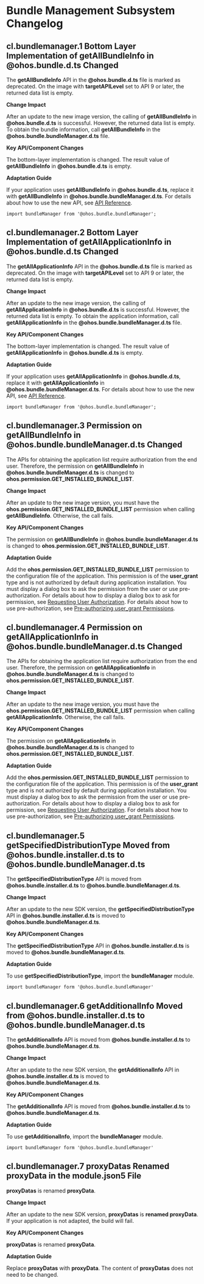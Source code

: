 # Bundle Management Subsystem Changelog
## cl.bundlemanager.1 Bottom Layer Implementation of getAllBundleInfo in @ohos.bundle.d.ts Changed

The **getAllBundleInfo** API in the **@ohos.bundle.d.ts** file is marked as deprecated. On the image with **targetAPILevel** set to API 9 or later, the returned data list is empty.

**Change Impact**

After an update to the new image version, the calling of **getAllBundleInfo** in **@ohos.bundle.d.ts** is successful. However, the returned data list is empty. To obtain the bundle information, call **getAllBundleInfo** in the **@ohos.bundle.bundleManager.d.ts** file.

**Key API/Component Changes**

The bottom-layer implementation is changed. The result value of **getAllBundleInfo** in **@ohos.bundle.d.ts** is empty.

**Adaptation Guide**

If your application uses **getAllBundleInfo** in **@ohos.bundle.d.ts**, replace it with **getAllBundleInfo** in **@ohos.bundle.bundleManager.d.ts**. For details about how to use the new API, see [API Reference](../../../application-dev/reference/apis/js-apis-bundleManager.md#bundlemanagergetallbundleinfo).
```ets
import bundleManager from '@ohos.bundle.bundleManager';
```

## cl.bundlemanager.2 Bottom Layer Implementation of getAllApplicationInfo in @ohos.bundle.d.ts Changed

The **getAllApplicationInfo** API in the **@ohos.bundle.d.ts** file is marked as deprecated. On the image with **targetAPILevel** set to API 9 or later, the returned data list is empty.

**Change Impact**

After an update to the new image version, the calling of **getAllApplicationInfo** in **@ohos.bundle.d.ts** is successful. However, the returned data list is empty. To obtain the application information, call **getAllApplicationInfo** in the **@ohos.bundle.bundleManager.d.ts** file.

**Key API/Component Changes**

The bottom-layer implementation is changed. The result value of **getAllApplicationInfo** in **@ohos.bundle.d.ts** is empty.

**Adaptation Guide**

If your application uses **getAllApplicationInfo** in **@ohos.bundle.d.ts**, replace it with **getAllApplicationInfo** in **@ohos.bundle.bundleManager.d.ts**. For details about how to use the new API, see [API Reference](../../../application-dev/reference/apis/js-apis-bundleManager.md#bundlemanagergetallapplicationinfo).
```ets
import bundleManager from '@ohos.bundle.bundleManager';
```

## cl.bundlemanager.3 Permission on getAllBundleInfo in @ohos.bundle.bundleManager.d.ts Changed

The APIs for obtaining the application list require authorization from the end user.
Therefore, the permission on **getAllBundleInfo** in **@ohos.bundle.bundleManager.d.ts** is changed to **ohos.permission.GET_INSTALLED_BUNDLE_LIST**.

**Change Impact**

After an update to the new image version, you must have the **ohos.permission.GET_INSTALLED_BUNDLE_LIST** permission when calling **getAllBundleInfo**. Otherwise, the call fails.

**Key API/Component Changes**

The permission on **getAllBundleInfo** in **@ohos.bundle.bundleManager.d.ts** is changed to **ohos.permission.GET_INSTALLED_BUNDLE_LIST**.

**Adaptation Guide**

Add the **ohos.permission.GET_INSTALLED_BUNDLE_LIST** permission to the configuration file of the application. This permission is of the **user_grant** type and is not authorized by default during application installation. You must display a dialog box to ask the permission from the user or use pre-authorization. For details about how to display a dialog box to ask for permission, see [Requesting User Authorization](../../../application-dev/security/accesstoken-guidelines.md#requesting-user-authorization). For details about how to use pre-authorization, see [Pre-authorizing user_grant Permissions](../../../application-dev/security/accesstoken-guidelines.md#pre-authorizing-user_grant-permissions).

## cl.bundlemanager.4 Permission on getAllApplicationInfo in @ohos.bundle.bundleManager.d.ts Changed

The APIs for obtaining the application list require authorization from the end user.
Therefore, the permission on **getAllApplicationInfo** in **@ohos.bundle.bundleManager.d.ts** is changed to **ohos.permission.GET_INSTALLED_BUNDLE_LIST**.

**Change Impact**

After an update to the new image version, you must have the **ohos.permission.GET_INSTALLED_BUNDLE_LIST** permission when calling **getAllApplicationInfo**. Otherwise, the call fails.

**Key API/Component Changes**

The permission on **getAllApplicationInfo** in **@ohos.bundle.bundleManager.d.ts** is changed to **ohos.permission.GET_INSTALLED_BUNDLE_LIST**.

**Adaptation Guide**

Add the **ohos.permission.GET_INSTALLED_BUNDLE_LIST** permission to the configuration file of the application. This permission is of the **user_grant** type and is not authorized by default during application installation. You must display a dialog box to ask the permission from the user or use pre-authorization. For details about how to display a dialog box to ask for permission, see [Requesting User Authorization](../../../application-dev/security/accesstoken-guidelines.md#requesting-user-authorization). For details about how to use pre-authorization, see [Pre-authorizing user_grant Permissions](../../../application-dev/security/accesstoken-guidelines.md#pre-authorizing-user_grant-permissions).

## cl.bundlemanager.5 getSpecifiedDistributionType Moved from @ohos.bundle.installer.d.ts to @ohos.bundle.bundleManager.d.ts

The **getSpecifiedDistributionType** API is moved from **@ohos.bundle.installer.d.ts** to **@ohos.bundle.bundleManager.d.ts**.

**Change Impact**

After an update to the new SDK version, the **getSpecifiedDistributionType** API in **@ohos.bundle.installer.d.ts** is moved to **@ohos.bundle.bundleManager.d.ts**.

**Key API/Component Changes**

The **getSpecifiedDistributionType** API in **@ohos.bundle.installer.d.ts** is moved to **@ohos.bundle.bundleManager.d.ts**.

**Adaptation Guide**

To use **getSpecifiedDistributionType**, import the **bundleManager** module.

```ets
import bundleManager form '@ohos.bundle.bundleManager'
```

## cl.bundlemanager.6 getAdditionalInfo Moved from @ohos.bundle.installer.d.ts to @ohos.bundle.bundleManager.d.ts

The **getAdditionalInfo** API is moved from **@ohos.bundle.installer.d.ts** to **@ohos.bundle.bundleManager.d.ts**.

**Change Impact**

After an update to the new SDK version, the **getAdditionalInfo** API in **@ohos.bundle.installer.d.ts** is moved to **@ohos.bundle.bundleManager.d.ts**.

**Key API/Component Changes**

The **getAdditionalInfo** API is moved from **@ohos.bundle.installer.d.ts** to **@ohos.bundle.bundleManager.d.ts**.

**Adaptation Guide**

To use **getAdditionalInfo**, import the **bundleManager** module.

```ets
import bundleManager form '@ohos.bundle.bundleManager'
```

## cl.bundlemanager.7 proxyDatas Renamed proxyData in the module.json5 File

**proxyDatas** is renamed **proxyData**.

**Change Impact**

After an update to the new SDK version, **proxyDatas** is **renamed proxyData**. If your application is not adapted, the build will fail.

**Key API/Component Changes**

**proxyDatas** is renamed **proxyData**.

**Adaptation Guide**

Replace **proxyDatas** with **proxyData**. The content of **proxyDatas** does not need to be changed.

